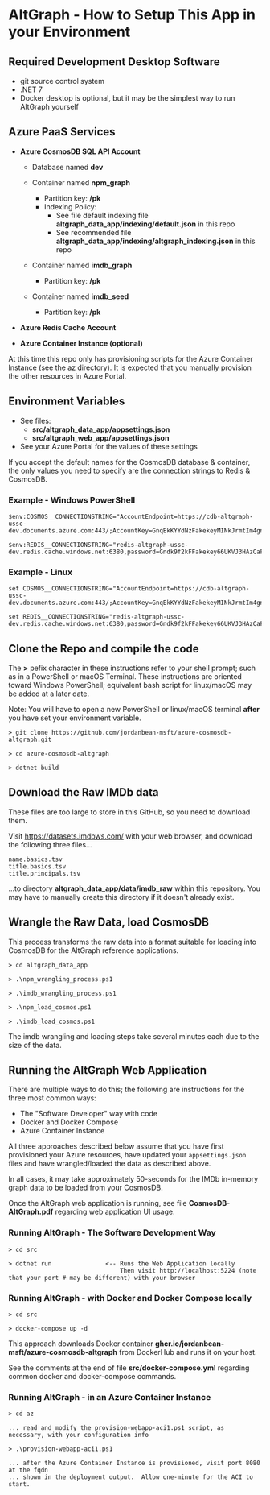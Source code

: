 # AltGraph - How to Setup This App in your Environment

## Required Development Desktop Software

- git source control system
- .NET 7
- Docker desktop is optional, but it may be the simplest way to run AltGraph yourself

## Azure PaaS Services

- **Azure CosmosDB SQL API Account**

  - Database named **dev**

  - Container named **npm_graph**

    - Partition key: **/pk**
    - Indexing Policy:
      - See file default indexing file **altgraph_data_app/indexing/default.json** in this repo
      - See recommended file **altgraph_data_app/indexing/altgraph_indexing.json** in this repo

  - Container named **imdb_graph**

    - Partition key: **/pk**

  - Container named **imdb_seed**
    - Partition key: **/pk**

- **Azure Redis Cache Account**

- **Azure Container Instance (optional)**

At this time this repo only has provisioning scripts for the Azure Container Instance
(see the az directory). It is expected that you manually provision the other resources
in Azure Portal.

## Environment Variables

- See files:
  - **src/altgraph_data_app/appsettings.json**
  - **src/altgraph_web_app/appsettings.json**
- See your Azure Portal for the values of these settings

If you accept the default names for the CosmosDB database & container, the only values you need to specify are the connection strings to Redis & CosmosDB.

### Example - Windows PowerShell

```
$env:COSMOS__CONNECTIONSTRING="AccountEndpoint=https://cdb-altgraph-ussc-dev.documents.azure.com:443/;AccountKey=GnqEkKYYdNzFakekeyMINkJrmtIm4gng4kQ9J2kB6uhJjkWJkWJOK768tG0WACDbl7wnHw==;"

$env:REDIS__CONNECTIONSTRING="redis-altgraph-ussc-dev.redis.cache.windows.net:6380,password=Gndk9f2kFFakekey66UKVJ3HAzCaFRkYG8=,ssl=True,abortConnect=False"
```

### Example - Linux

```
set COSMOS__CONNECTIONSTRING="AccountEndpoint=https://cdb-altgraph-ussc-dev.documents.azure.com:443/;AccountKey=GnqEkKYYdNzFakekeyMINkJrmtIm4gng4kQ9J2kB6uhJjkWJkWJOK768tG0WACDbl7wnHw==;"

set REDIS__CONNECTIONSTRING="redis-altgraph-ussc-dev.redis.cache.windows.net:6380,password=Gndk9f2kFFakekey66UKVJ3HAzCaFRkYG8=,ssl=True,abortConnect=False"
```

## Clone the Repo and compile the code

The **>** pefix character in these instructions refer to your shell prompt;
such as in a PowerShell or macOS Terminal. These instructions are oriented
toward Windows PowerShell; equivalent bash script for linux/macOS may be
added at a later date.

Note: You will have to open a new PowerShell or linux/macOS terminal **after**
you have set your environment variable.

```
> git clone https://github.com/jordanbean-msft/azure-cosmosdb-altgraph.git

> cd azure-cosmosdb-altgraph

> dotnet build
```

## Download the Raw IMDb data

These files are too large to store in this GitHub, so you need to download them.

Visit https://datasets.imdbws.com/ with your web browser, and download the
following three files...

```
name.basics.tsv
title.basics.tsv
title.principals.tsv
```

...to directory **altgraph_data_app/data/imdb_raw** within this repository.
You may have to manually create this directory if it doesn't already exist.

## Wrangle the Raw Data, load CosmosDB

This process transforms the raw data into a format suitable for loading
into CosmosDB for the AltGraph reference applications.

```
> cd altgraph_data_app

> .\npm_wrangling_process.ps1

> .\imdb_wrangling_process.ps1

> .\npm_load_cosmos.ps1

> .\imdb_load_cosmos.ps1
```

The imdb wrangling and loading steps take several minutes each
due to the size of the data.

## Running the AltGraph Web Application

There are multiple ways to do this; the following are instructions
for the three most common ways:

- The "Software Developer" way with code
- Docker and Docker Compose
- Azure Container Instance

All three approaches described below assume that you have first provisioned
your Azure resources, have updated your `appsettings.json` files and have wrangled/loaded
the data as described above.

In all cases, it may take approximately 50-seconds for the IMDb in-memory graph data
to be loaded from your CosmosDB.

Once the AltGraph web application is running, see file **CosmosDB-AltGraph.pdf**
regarding web application UI usage.

### Running AltGraph - The Software Development Way

```
> cd src

> dotnet run               <-- Runs the Web Application locally
                               Then visit http://localhost:5224 (note that your port # may be different) with your browser
```

### Running AltGraph - with Docker and Docker Compose locally

```
> cd src

> docker-compose up -d
```

This approach downloads Docker container **ghcr.io/jordanbean-msft/azure-cosmosdb-altgraph**
from DockerHub and runs it on your host.

See the comments at the end of file **src/docker-compose.yml**
regarding common docker and docker-compose commands.

### Running AltGraph - in an Azure Container Instance

```
> cd az

... read and modify the provision-webapp-aci1.ps1 script, as necessary, with your configuration info

> .\provision-webapp-aci1.ps1

... after the Azure Container Instance is provisioned, visit port 8080 at the fqdn
... shown in the deployment output.  Allow one-minute for the ACI to start.
```
